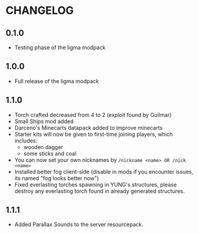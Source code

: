 # CHANGELOG
## 0.1.0
- Testing phase of the ligma modpack

## 1.0.0
- Full release of the ligma modpack

## 1.1.0
- Torch crafted decreased from 4 to 2 (exploit found by Guilmar)
- Small Ships mod added
- Darceno's Minecarts datapack added to improve minecarts
- Starter kits will now be given to first-time joining players, which includes:
    - wooden dagger
    - some sticks and coal
- You can now set your own nicknames by `/nickname <name> OR /nick <name>`
- Installed better fog client-side (disable in mods if you encounter issues, its named "fog looks better now")
- Fixed everlasting torches spawning in YUNG's structures, please destroy any everlasting torch found in already generated structures.

## 1.1.1
- Added Parallax Sounds to the server resourcepack.